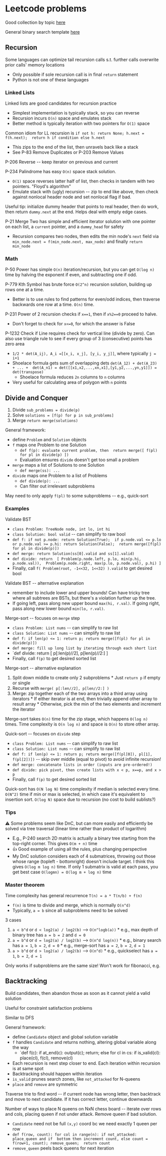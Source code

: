 # Leetcode problems

Good collection by topic [here](https://leetcode.com/discuss/study-guide/448285/List-of-questions-sorted-by-common-patterns.)

General binary search template [here](https://leetcode.com/discuss/study-guide/786126/Python-Powerful-Ultimate-Binary-Search-Template.-Solved-many-problems)

## Recursion

Some languages can optimize tail recursion calls s.t. further calls overwrite
prior calls' memory locations
  * Only possible if sole recursion call is in final `return` statement
  * Python is not one of these languages

### Linked Lists

Linked lists are good candidates for recursion practice
  * Simplest implementation is typically stack, so you can reverse
  * Recursion incurs `O(n)` space and emulates stack
  * Better method is typically iteration with two pointers for `O(1)` space

Common idiom for LL recursion is `if not h: return None; h.next = f(h.next); 
return h if condition else h.next`
  * This zips to the end of the list, then unravels back like a stack
  * See P-83 Remove Duplicates or P-203 Remove Values

P-206 Reverse -- keep iterator on previous and current

P-234 Palindrome has easy `O(n)` space stack solution. 
  * `O(1)` space reverses latter half of list, then checks in tandem 
  with two pointers. "Floyd's algorithm"
  * Emulate stack with (ugly) recursion -- zip to end like above, then check 
  against nonlocal header node and set nonlocal flag if bad.

Useful tip: initialize dummy header that points to real header, then do work, 
then return `dummy.next` at the end. Helps deal with empty edge cases.

P-21 Merge Two has simple and efficient iterator solution with one pointer on
each list, a `current` pointer, and a `dummy_head` for safety
  * Recursion compares two nodes, then edits the min node's `next` field 
  via `min_node.next = f(min_node.next, max_node)` and finally `return min_node`

### Math

P-50 Power has simple `O(n)` iteration/recursion, but you can get `O(log n)` 
time by halving the exponent if even, and subtracting one if odd.

P-779 Kth Symbol has brute force `O(2^n)` recursion solution, building up 
rows one at a time. 
  * Better is to use rules to find patterns for even/odd indices, then 
  traverse backwards one row at a time. `O(n)` time.

P-231 Power of 2 recursion checks if `x==1`, then if `x%2==0` proceed to halve. 
  * Don't forget to check for `x<=0`, for which the answer is False

P-1232 Check if Line requires check for vertical line (divide by zero). Can also
use triangle rule to see if every group of 3 (consecutive) points has zero area
  * `1/2 * det(A_ij), A_i =[[x_i, x_j], [y_i, y_j]]`, where typically `j = i+1`
  * Shoelace formula gets sum of overlapping dets `det(A_12) + det(A_23) + ... + 
  det(A_n1) = det([[x1,x2,...,xn,x1],[y1,y2,...,yn,y1]]) = det(transpose)`
    * Shoelace formula reduces `2n` columns to `n` columns
  * Very useful for calculating area of polygon with `n` points

## Divide and Conquer

1. Divide `sub_problems = divide(p)`
2. Solve `solutions = [f(p) for p in sub_problems]`
3. Merge `return merge(solutions)`

General framework:
  * define `Problem` and `Solution` objects 
  * `f` maps one Problem to one Solution
    * `def f(p): evaluate current problem, then 
    return merge([ f(pl) for pl in divide(p) ])`
    * Evaluation ensures `divide` doesn't get too small a problem
  * `merge` maps a list of Solutions to one Solution
    * `def merge(ss): ...`
  * `divide` maps one Problem to a list of Problems
    * `def divide(p): ...`
    * Can filter out irrelevant subproblems

May need to only apply `f(pl)` to some subproblems -- e.g., quick-sort

### Examples

Validate BST
  * `class Problem: TreeNode node, int lo, int hi`
  * `class Solution: bool valid` -- can simplify to raw bool
  * `def f: if not p.node: return Solution(True); 
  if p.node.val <= p.lo or p.node.val >= p.hi: return Solution(False); 
  return merge([f(pl) for pl in divide(p)])`
  * `def merge: return Solution(ss[0].valid and ss[1].valid)`
  * `def divide: return 
  [ Problem(p.node.left, p.lo, min(p.hi, p.node.val)), 
  Problem(p.node.right, max(p.lo, p.node.val), p.hi) ]`
  * Finally, call `f( Problem(root, -1<<32, 1<<32) ).valid` to get desired bool

Validate BST -- alternative explanation
  * remember to include lower and upper bounds! Can have tricky tree 
  where all subtrees are BSTs, but there's a violation further up the tree.
  * If going left, pass along new upper bound `max(hi, r.val)`. If going right,
    pass along new lower bound `min(lo, r.val)`.

Merge-sort -- focuses on `merge` step
  * `class Problem: List nums` -- can simplify to raw list
  * `class Solution: List nums` -- can simplify to raw list
  * `def f: if len(p) <= 1: return p;
  return merge([f(pl) for pl in divide(p)])`
  * `def merge: fill up long list by iterating through each short list`
  * `def divide: return [ p[:len(p)//2], p[len(p)//2:] ]
  * Finally, call `f(p)` to get desired sorted list

Merge-sort -- alternative explanation
  1. Split down middle to create only 2 subproblems
    * Just `return p` if empty or single
  2. Recurse with `merge( p[:len//2], p[len//2:] )`
  3. Merge: zip together each of the two arrays into a third array using iterators
    * If either iterator is at end, then trivially append other array to result
      array
    * Otherwise, pick the min of the two elements and increment the iterator

Merge-sort takes `O(n)` time for the zip stage, which happens `O(log n)` times.
Time complexity is `O(n log n)` and space is `O(n)` to store other array.

Quick-sort -- focuses on `divide` step
  * `class Problem: List nums` -- can simplify to raw list
  * `class Solution: List nums` -- can simplify to raw list
  * `def f: if len(p) <= 1: return p;
  return merge([f(pl[0]), pl[1], f(pl[2])])` -- skip over middle (equal to pivot) 
  to avoid infinite recursion!
  * `def merge: concatenate lists in order (inputs are pre-ordered!)`
  * `def divide: pick pivot, then create lists with x < p, x==p, and x > p`
  * Finally, call `f(p)` to get desired sorted list

Quick-sort has `O(N log N)` time complexity if median is selected every time.
`O(N^2)` time if min or max is selected, in which case it's equivalent to
insertion sort. `O(log N)` space due to recursion (no cost to build sublists?)

### Tips

⚠️  Some problems seem like DnC, but can more easily and efficiently be solved via
tree traversal (linear time rather than product of logarithm)
  * E.g., P-240 search 2D matrix is actually a binary tree starting from
    the top-right corner. This gives `O(m + n)` time
  * 👍 Good example of using all the rules, plus changing perspective
  * My DnC solution considers each of 4 submatrices, throwing out those whose
    range (topleft - bottomright) doesn't include target. I think this gives
    `O(log m log n)` time. If only 1 submatrix is valid at each pass, you get 
    best case `O(logmn) = O(log m + log n)` time

### Master theorem

Time complexity has general recurrence `T(n) = a * T(n/b) + f(n)`
  * `f(n)` is time to divide and merge, which is normally `O(n^d)`
  * Typically, `a = b` since all subproblems need to be solved

3 cases
  1. `a < b^d` or `d < log2(a) / log2(b)` --> `O(n^logb(a))`
    * e.g., max depth of binary tree has `a = b = 2` and `d = 0`
  2. `a = b^d` or `d = log2(a) / log2(b)` --> `O(n^d log(n))`
    * e.g., binary search has `a = 1`, `b = 2`, `d = 0`
    * e.g., merge-sort has `a = 2`, `b = 2`, `d = 1`
  3. `a > b^d` or `d > log2(a) / log2(b)` --> `O(n^d)`
    * e.g., quickselect has `a = 1`, `b = 2`, `d = 1`

Only works if subproblems are the same size! Won't work for fibonacci, e.g.

## Backtracking

Build candidates, then abandon those as soon as it cannot yield a valid solution

Useful for constraint satisfaction problems

Similar to DFS

General framework:
  * define `Candidate` object and global solution variable
  * `f` handles `Candidate` and returns nothing, altering global variable along
    the way
    * `def f(c): if at_end(c): output(c); return; else for cl in cs: if
      is_valid(cl): place(cl), f(cl), remove(cl)
  * Each recursion is next step closer to end. Each iteration within recursion 
  is at same spot 
  * Backtracking should happen within iteration
  * `is_valid` prunes search zones, like `not_attacked` for N-queens
  * `place` and `remove` are symmetric

Traverse trie to find word -- if current node has wrong letter, then
backtrack and move to next candidate. If it has correct letter, continue
downwards

Number of ways to place N queens on NxN chess board -- iterate over rows 
and cols, placing queen if not under attack. Remove queen if bad solution.
  * `Candidate` need not be full `(x,y)` coord bc we need exactly 1 queen per
    row
  * `def f(row, count): for col in range(n): if not_attacked: place_queen and if 
    bottom then increment count, else count = f(row+1, count); remove_queen; 
    return count`
  * `remove_queen` peels back queens for next iteration
